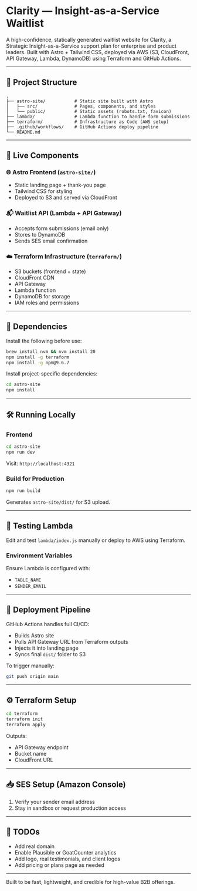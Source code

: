 # Clarity — Insight-as-a-Service Waitlist

A high-confidence, statically generated waitlist website for Clarity, a Strategic Insight-as-a-Service support plan for enterprise and product leaders. Built with Astro + Tailwind CSS, deployed via AWS (S3, CloudFront, API Gateway, Lambda, DynamoDB) using Terraform and GitHub Actions.

---

## 📁 Project Structure
```
.
├── astro-site/           # Static site built with Astro
│   ├── src/              # Pages, components, and styles
│   └── public/           # Static assets (robots.txt, favicon)
├── lambda/               # Lambda function to handle form submissions
├── terraform/            # Infrastructure as Code (AWS setup)
├── .github/workflows/    # GitHub Actions deploy pipeline
└── README.md
```

---

## 🚀 Live Components

### 🌐 Astro Frontend (`astro-site/`)
- Static landing page + thank-you page
- Tailwind CSS for styling
- Deployed to S3 and served via CloudFront

### 📬 Waitlist API (Lambda + API Gateway)
- Accepts form submissions (email only)
- Stores to DynamoDB
- Sends SES email confirmation

### ☁️ Terraform Infrastructure (`terraform/`)
- S3 buckets (frontend + state)
- CloudFront CDN
- API Gateway
- Lambda function
- DynamoDB for storage
- IAM roles and permissions

---

## 🧰 Dependencies

Install the following before use:
```bash
brew install nvm && nvm install 20
npm install -g terraform
npm install -g npm@9.6.7
```

Install project-specific dependencies:
```bash
cd astro-site
npm install
```

---

## 🛠 Running Locally

### Frontend
```bash
cd astro-site
npm run dev
```
Visit: `http://localhost:4321`

### Build for Production
```bash
npm run build
```
Generates `astro-site/dist/` for S3 upload.

---

## 🧪 Testing Lambda
Edit and test `lambda/index.js` manually or deploy to AWS using Terraform.

### Environment Variables
Ensure Lambda is configured with:
- `TABLE_NAME`
- `SENDER_EMAIL`

---

## 🔁 Deployment Pipeline
GitHub Actions handles full CI/CD:
- Builds Astro site
- Pulls API Gateway URL from Terraform outputs
- Injects it into landing page
- Syncs final `dist/` folder to S3

To trigger manually:
```bash
git push origin main
```

---

## ⚙️ Terraform Setup
```bash
cd terraform
terraform init
terraform apply
```
Outputs:
- API Gateway endpoint
- Bucket name
- CloudFront URL

---

## 📥 SES Setup (Amazon Console)
1. Verify your sender email address
2. Stay in sandbox or request production access

---

## 🧼 TODOs
- Add real domain
- Enable Plausible or GoatCounter analytics
- Add logo, real testimonials, and client logos
- Add pricing or plans page as needed

---

Built to be fast, lightweight, and credible for high-value B2B offerings.
